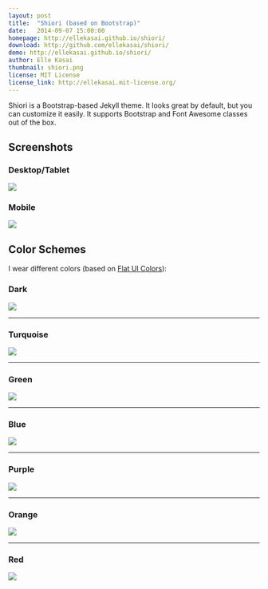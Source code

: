 ```yaml
---
layout: post
title:  "Shiori (based on Bootstrap)"
date:   2014-09-07 15:00:00
homepage: http://ellekasai.github.io/shiori/
download: http://github.com/ellekasai/shiori/
demo: http://ellekasai.github.io/shiori/
author: Elle Kasai
thumbnail: shiori.png
license: MIT License
license_link: http://ellekasai.mit-license.org/
---
```


Shiori is a Bootstrap-based Jekyll theme. It looks great by default, but you can customize it easily. It supports Bootstrap and Font Awesome classes out of the box.

## Screenshots

### Desktop/Tablet

![](http://cl.ly/image/3a2M1D3E3b3d/screenshot%202014-08-30%20at%206.51.34%20PM.png)

### Mobile

![](http://cl.ly/image/3n432P3S161z/screenshot%202014-09-01%20at%2011.20.52%20AM.png)

## Color Schemes

I wear different colors (based on [Flat UI Colors](http://flatuicolors.com/)):

### Dark

![](http://cl.ly/image/3d3T3b3E0b45/screenshot%202014-08-30%20at%206.48.56%20PM.png)

---

### Turquoise

![](http://cl.ly/image/1s1k3m1E3n37/screenshot%202014-08-30%20at%206.49.02%20PM.png)

---

### Green

![](http://cl.ly/image/0G0G3u392I11/screenshot%202014-08-30%20at%206.49.08%20PM.png)

---

### Blue

![](http://cl.ly/image/1V1C0n2U0c1s/screenshot%202014-08-30%20at%206.49.14%20PM.png)

---

### Purple

![](http://cl.ly/image/1V283M0f1K08/screenshot%202014-08-30%20at%206.49.19%20PM.png)

---

### Orange

![](http://cl.ly/image/2d2k010J3z3g/screenshot%202014-08-30%20at%206.49.24%20PM.png)

---

### Red

![](http://cl.ly/image/10080E2G3c1e/screenshot%202014-08-30%20at%206.49.31%20PM.png)
